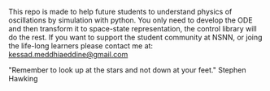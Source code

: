 This repo is made to help future students to understand physics of oscillations by simulation with python.
You only need to develop the ODE and then transform it to space-state representation, the control library will do the rest.
If you want to support the student community at NSNN, or joing the life-long learners please contact me at: 
kessad.meddhiaeddine@gmail.com

"Remember to look up at the stars and not down at your feet." Stephen Hawking
